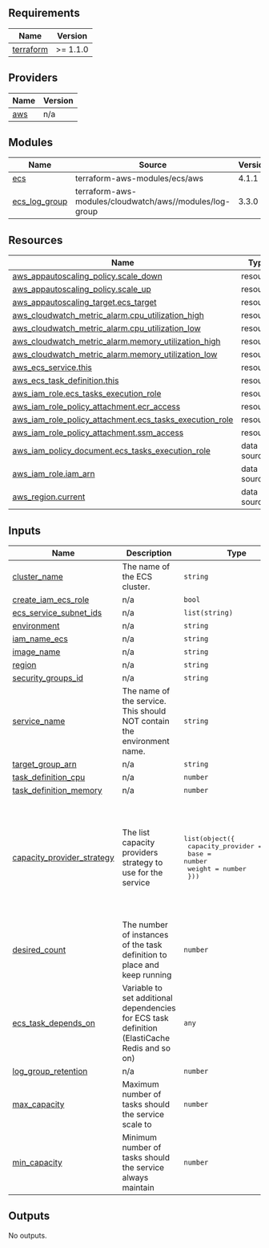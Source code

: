 <!-- BEGINNING OF PRE-COMMIT-TERRAFORM DOCS HOOK -->
## Requirements

| Name | Version |
|------|---------|
| <a name="requirement_terraform"></a> [terraform](#requirement\_terraform) | >= 1.1.0 |

## Providers

| Name | Version |
|------|---------|
| <a name="provider_aws"></a> [aws](#provider\_aws) | n/a |

## Modules

| Name | Source | Version |
|------|--------|---------|
| <a name="module_ecs"></a> [ecs](#module\_ecs) | terraform-aws-modules/ecs/aws | 4.1.1 |
| <a name="module_ecs_log_group"></a> [ecs\_log\_group](#module\_ecs\_log\_group) | terraform-aws-modules/cloudwatch/aws//modules/log-group | 3.3.0 |

## Resources

| Name | Type |
|------|------|
| [aws_appautoscaling_policy.scale_down](https://registry.terraform.io/providers/hashicorp/aws/latest/docs/resources/appautoscaling_policy) | resource |
| [aws_appautoscaling_policy.scale_up](https://registry.terraform.io/providers/hashicorp/aws/latest/docs/resources/appautoscaling_policy) | resource |
| [aws_appautoscaling_target.ecs_target](https://registry.terraform.io/providers/hashicorp/aws/latest/docs/resources/appautoscaling_target) | resource |
| [aws_cloudwatch_metric_alarm.cpu_utilization_high](https://registry.terraform.io/providers/hashicorp/aws/latest/docs/resources/cloudwatch_metric_alarm) | resource |
| [aws_cloudwatch_metric_alarm.cpu_utilization_low](https://registry.terraform.io/providers/hashicorp/aws/latest/docs/resources/cloudwatch_metric_alarm) | resource |
| [aws_cloudwatch_metric_alarm.memory_utilization_high](https://registry.terraform.io/providers/hashicorp/aws/latest/docs/resources/cloudwatch_metric_alarm) | resource |
| [aws_cloudwatch_metric_alarm.memory_utilization_low](https://registry.terraform.io/providers/hashicorp/aws/latest/docs/resources/cloudwatch_metric_alarm) | resource |
| [aws_ecs_service.this](https://registry.terraform.io/providers/hashicorp/aws/latest/docs/resources/ecs_service) | resource |
| [aws_ecs_task_definition.this](https://registry.terraform.io/providers/hashicorp/aws/latest/docs/resources/ecs_task_definition) | resource |
| [aws_iam_role.ecs_tasks_execution_role](https://registry.terraform.io/providers/hashicorp/aws/latest/docs/resources/iam_role) | resource |
| [aws_iam_role_policy_attachment.ecr_access](https://registry.terraform.io/providers/hashicorp/aws/latest/docs/resources/iam_role_policy_attachment) | resource |
| [aws_iam_role_policy_attachment.ecs_tasks_execution_role](https://registry.terraform.io/providers/hashicorp/aws/latest/docs/resources/iam_role_policy_attachment) | resource |
| [aws_iam_role_policy_attachment.ssm_access](https://registry.terraform.io/providers/hashicorp/aws/latest/docs/resources/iam_role_policy_attachment) | resource |
| [aws_iam_policy_document.ecs_tasks_execution_role](https://registry.terraform.io/providers/hashicorp/aws/latest/docs/data-sources/iam_policy_document) | data source |
| [aws_iam_role.iam_arn](https://registry.terraform.io/providers/hashicorp/aws/latest/docs/data-sources/iam_role) | data source |
| [aws_region.current](https://registry.terraform.io/providers/hashicorp/aws/latest/docs/data-sources/region) | data source |

## Inputs

| Name | Description | Type | Default | Required |
|------|-------------|------|---------|:--------:|
| <a name="input_cluster_name"></a> [cluster\_name](#input\_cluster\_name) | The name of the ECS cluster. | `string` | n/a | yes |
| <a name="input_create_iam_ecs_role"></a> [create\_iam\_ecs\_role](#input\_create\_iam\_ecs\_role) | n/a | `bool` | n/a | yes |
| <a name="input_ecs_service_subnet_ids"></a> [ecs\_service\_subnet\_ids](#input\_ecs\_service\_subnet\_ids) | n/a | `list(string)` | n/a | yes |
| <a name="input_environment"></a> [environment](#input\_environment) | n/a | `string` | n/a | yes |
| <a name="input_iam_name_ecs"></a> [iam\_name\_ecs](#input\_iam\_name\_ecs) | n/a | `string` | n/a | yes |
| <a name="input_image_name"></a> [image\_name](#input\_image\_name) | n/a | `string` | n/a | yes |
| <a name="input_region"></a> [region](#input\_region) | n/a | `string` | n/a | yes |
| <a name="input_security_groups_id"></a> [security\_groups\_id](#input\_security\_groups\_id) | n/a | `string` | n/a | yes |
| <a name="input_service_name"></a> [service\_name](#input\_service\_name) | The name of the service. This should NOT contain the environment name. | `string` | n/a | yes |
| <a name="input_target_group_arn"></a> [target\_group\_arn](#input\_target\_group\_arn) | n/a | `string` | n/a | yes |
| <a name="input_task_definition_cpu"></a> [task\_definition\_cpu](#input\_task\_definition\_cpu) | n/a | `number` | n/a | yes |
| <a name="input_task_definition_memory"></a> [task\_definition\_memory](#input\_task\_definition\_memory) | n/a | `number` | n/a | yes |
| <a name="input_capacity_provider_strategy"></a> [capacity\_provider\_strategy](#input\_capacity\_provider\_strategy) | The list capacity providers strategy to use for the service | <pre>list(object({<br>    capacity_provider = string<br>    base              = number<br>    weight            = number<br>  }))</pre> | <pre>[<br>  {<br>    "base": 1,<br>    "capacity_provider": "FARGATE",<br>    "weight": 10<br>  },<br>  {<br>    "base": 0,<br>    "capacity_provider": "FARGATE_SPOT",<br>    "weight": 90<br>  }<br>]</pre> | no |
| <a name="input_desired_count"></a> [desired\_count](#input\_desired\_count) | The number of instances of the task definition to place and keep running | `number` | `1` | no |
| <a name="input_ecs_task_depends_on"></a> [ecs\_task\_depends\_on](#input\_ecs\_task\_depends\_on) | Variable to set additional dependencies for ECS task definition (ElastiCache Redis and so on) | `any` | `[]` | no |
| <a name="input_log_group_retention"></a> [log\_group\_retention](#input\_log\_group\_retention) | n/a | `number` | `7` | no |
| <a name="input_max_capacity"></a> [max\_capacity](#input\_max\_capacity) | Maximum number of tasks should the service scale to | `number` | `1` | no |
| <a name="input_min_capacity"></a> [min\_capacity](#input\_min\_capacity) | Minimum number of tasks should the service always maintain | `number` | `1` | no |

## Outputs

No outputs.
<!-- END OF PRE-COMMIT-TERRAFORM DOCS HOOK -->
